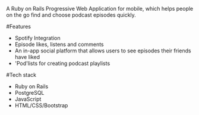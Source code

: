 A Ruby on Rails Progressive Web Application for mobile, which helps people on the go find and choose podcast episodes quickly.

#Features
- Spotify Integration
- Episode likes, listens and comments
- An in-app social platform that allows users to see episodes their friends have liked
- 'Pod'lists for creating podcast playlists

#Tech stack
- Ruby on Rails
- PostgreSQL
- JavaScript
- HTML/CSS/Bootstrap

